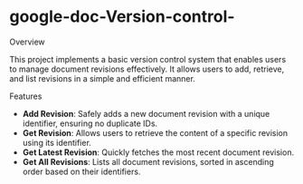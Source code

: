 # google-doc-Version-control-
Overview

This project implements a basic version control system that enables users to manage document revisions effectively. It allows users to add, retrieve, and list revisions in a simple and efficient manner.

 Features

- **Add Revision**: Safely adds a new document revision with a unique identifier, ensuring no duplicate IDs.
- **Get Revision**: Allows users to retrieve the content of a specific revision using its identifier.
- **Get Latest Revision**: Quickly fetches the most recent document revision.
- **Get All Revisions**: Lists all document revisions, sorted in ascending order based on their identifiers.
